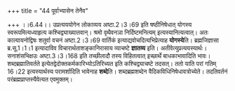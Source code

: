 +++
title = "44 पूर्वाभ्यासेन तेनैव"

+++
।।6.44।। उप्रत्यययोगेन लोकाव्यय अष्टा.2।3।69 इति षष्ठीनिषेधात् योगस्य
स्वरूपमित्यध्याहृत्य कश्चिद्व्याख्यातवान्। श्रमो वृथैवनञा
निर्दिष्टमनित्यम् इत्यस्यानित्यत्वात्। अतः कात्यायनोद्विषः शतुर्वा वचनं
अष्टा.2।3।69 वार्तिकं इत्याद्यवोचदित्यभिप्रेत्याह
**योगस्ये**ति। ब्रह्मजिज्ञासा ब्र.सू.1।1।1 इत्यादाविव
विचारार्थताशङ्कानिरासाय व्याचष्टे **ज्ञातव्य** इति।
अतीवेत्युप्रत्ययस्यार्थः। सनाशंसभिक्षउः अष्टा.3।3।168 इति तच्छीलादौ तस्य
विहितत्वात् इच्छार्थे बाधकाभावादिति भावः। शब्दब्रह्मातिवर्तते
इत्येतद्वेदोक्तकर्मकारिभ्योऽतिरिच्यत इति कश्चिद्व्याचष्टे तदसत्। ततो याति
परां गतिम् 16।22 इत्यस्यार्थस्य परामर्शादिति भावेनाह **शब्दे**ति।
शब्दब्रह्मशब्देन वैदिकविधिनिषेधावत्रोच्येते। तदतिवर्तनं
परंब्रह्मप्राप्तस्यैवेत्यत एवमुक्तम्।
